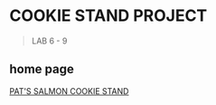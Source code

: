 # COOKIE STAND PROJECT

> LAB 6 - 9


## home page

[PAT'S SALMON COOKIE STAND](https://itsjustrobert.github.io/Cookie-Stand/mainpage/index.html)
